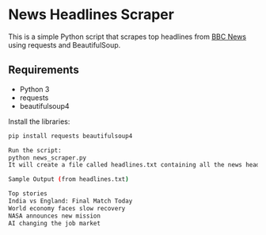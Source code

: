 # News Headlines Scraper 

This is a simple Python script that scrapes top headlines from [BBC News](https://www.bbc.com/news) using requests and BeautifulSoup.

## Requirements
- Python 3
- requests
- beautifulsoup4

Install the libraries:
```bash
pip install requests beautifulsoup4

Run the script:
python news_scraper.py
It will create a file called headlines.txt containing all the news headlines.

Sample Output (from headlines.txt)

Top stories
India vs England: Final Match Today
World economy faces slow recovery
NASA announces new mission
AI changing the job market

